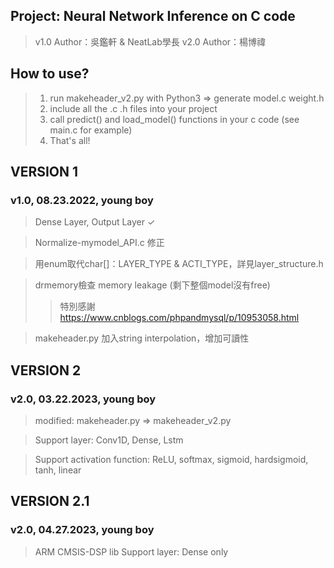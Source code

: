 ## Project: Neural Network Inference on C code

>v1.0 Author：吳鑑軒 & NeatLab學長
>v2.0 Author：楊博禕

## How to use?
>1. run makeheader_v2.py with Python3 => generate model.c weight.h
>2. include all the .c .h files into your project
>3. call predict() and load_model() functions in your c code (see main.c for example)
>4. That's all!

## VERSION 1
### v1.0, 08.23.2022, young boy
>Dense Layer, Output Layer ✓ 

>Normalize-mymodel_API.c 修正

>用enum取代char[]：LAYER_TYPE & ACTI_TYPE，詳見layer_structure.h

>drmemory檢查 memory leakage (剩下整個model沒有free) 
>>特別感謝 https://www.cnblogs.com/phpandmysql/p/10953058.html

>makeheader.py 加入string interpolation，增加可讀性

## VERSION 2
### v2.0, 03.22.2023, young boy
>modified: makeheader.py => makeheader_v2.py

>Support layer: Conv1D, Dense, Lstm

>Support activation function: ReLU, softmax, sigmoid, hardsigmoid, tanh, linear

## VERSION 2.1
### v2.0, 04.27.2023, young boy
>ARM CMSIS-DSP lib
>Support layer: Dense only
